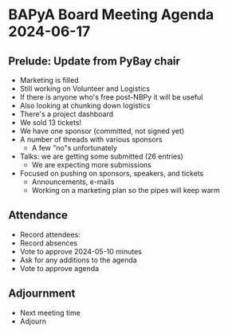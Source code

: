 # BAPyA Board Meeting Agenda 2024-06-17

## Prelude: Update from PyBay chair

* Marketing is filled
* Still working on Volunteer and Logistics
* If there is anyone who's free post-NBPy it will be useful
* Also looking at chunking down logistics
* There's a project dashboard
* We sold 13 tickets!
* We have one sponsor (committed, not signed yet)
* A number of threads with various sponsors
  * A few "no"s unfortunately
* Talks: we are getting some submitted (26 entries)
  * We are expecting more submissions
* Focused on pushing on sponsors, speakers, and tickets
  * Announcements, e-mails
  * Working on a marketing plan so the pipes will keep warm

## Attendance

* Record attendees:
* Record absences
* Vote to approve 2024-05-10 minutes
* Ask for any additions to the agenda
* Vote to approve agenda

## Adjournment

* Next meeting time
* Adjourn

